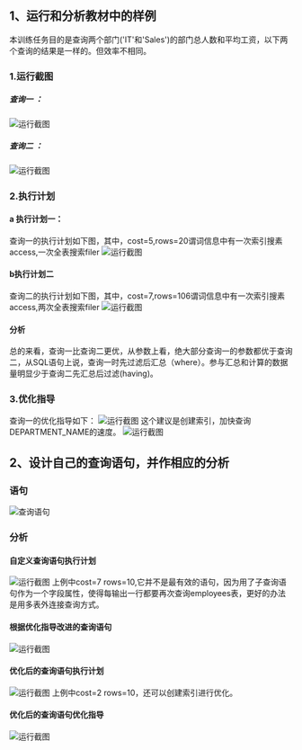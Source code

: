 
## 1、运行和分析教材中的样例
  本训练任务目的是查询两个部门('IT'和'Sales')的部门总人数和平均工资，以下两个查询的结果是一样的。但效率不相同。
### 1.运行截图
##### 查询一 ：
![运行截图](https://github.com/Jormunx/Oracle/blob/master/test1/Photo/1.png)
##### 查询二 ：
![运行截图](https://github.com/Jormunx/Oracle/blob/master/test1/Photo/2.png)
### 2.执行计划
  #### a 执行计划一：
  查询一的执行计划如下图，其中，cost=5,rows=20谓词信息中有一次索引搜素access,一次全表搜索filer
  ![运行截图](https://github.com/Jormunx/Oracle/blob/master/test1/Photo/执行计划1.png)
  #### b执行计划二
   查询二的执行计划如下图，其中，cost=7,rows=106谓词信息中有一次索引搜素access,两次全表搜索filer
  ![运行截图](https://github.com/Jormunx/Oracle/blob/master/test1/Photo/执行计划2.png)
  #### 分析
总的来看，查询一比查询二更优，从参数上看，绝大部分查询一的参数都优于查询二，从SQL语句上说，查询一时先过滤后汇总（where）。参与汇总和计算的数据量明显少于查询二先汇总后过滤(having)。
### 3.优化指导
查询一的优化指导如下：
  ![运行截图](https://github.com/Jormunx/Oracle/blob/master/test1/Photo/3.png)
  这个建议是创建索引，加快查询DEPARTMENT_NAME的速度。
    ![运行截图](https://github.com/Jormunx/Oracle/blob/master/test1/Photo/4.png)
## 2、设计自己的查询语句，并作相应的分析
  ### 语句
   ![查询语句](https://github.com/Jormunx/Oracle/blob/master/test1/Photo/查询3.png)
  ### 分析
  #### 自定义查询语句执行计划
   ![运行截图](https://github.com/Jormunx/Oracle/blob/master/test1/Photo/%E6%9F%A5%E8%AF%A23%20%E6%89%A7%E8%A1%8C%E8%AE%A1%E5%88%92.png)
   上例中cost=7 rows=10,它并不是最有效的语句，因为用了子查询语句作为一个字段属性，使得每输出一行都要再次查询employees表，更好的办法是用多表外连接查询方式。
  #### 根据优化指导改进的查询语句
   ![运行截图](https://github.com/Jormunx/Oracle/blob/master/test1/Photo/查询4.png)
   #### 优化后的查询语句执行计划
   ![运行截图](https://github.com/Jormunx/Oracle/blob/master/test1/Photo/%E6%9F%A5%E8%AF%A24%20%E6%89%A7%E8%A1%8C%E8%AE%A1%E5%88%92.png)
      上例中cost=2 rows=10，还可以创建索引进行优化。
   #### 优化后的查询语句优化指导
   ![运行截图](https://github.com/Jormunx/Oracle/blob/master/test1/Photo/%E6%9F%A5%E8%AF%A24%20%E4%BC%98%E5%8C%96%E6%8C%87%E5%AF%BC.png)


  
